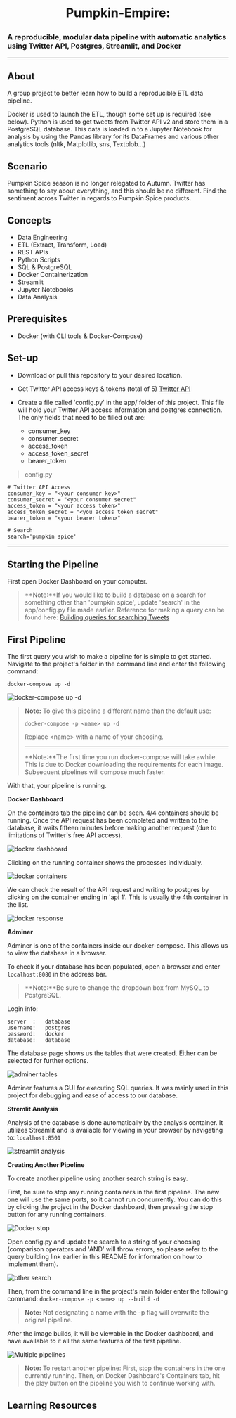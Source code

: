 # <p style="text-align: center;">Pumpkin-Empire:</p>
### A reproducible, modular data pipeline with automatic analytics using Twitter API, Postgres, Streamlit, and Docker
***

## About

A group project to better learn how to build a reproducible ETL data pipeline.

Docker is used to launch the ETL, though some set up is required (see below). Python is used to get tweets from Twitter API v2 and store them in a PostgreSQL database. This data is loaded in to a Jupyter Notebook for analysis by using the Pandas library for its DataFrames and various other analytics tools (nltk, Matplotlib, sns, Textblob...)


## Scenario
Pumpkin Spice season is no longer relegated to Autumn. Twitter has something to say about everything, and this should be no different. Find the sentiment across Twitter in regards to Pumpkin Spice products.

## Concepts
- Data Engineering
- ETL (Extract, Transform, Load)
- REST APIs
- Python Scripts
- SQL & PostgreSQL
- Docker Containerization
- Streamlit
- Jupyter Notebooks
- Data Analysis

## Prerequisites
- Docker (with CLI tools & Docker-Compose)

## Set-up
-  Download or pull this repository to your desired location.
-  Get Twitter API access keys & tokens (total of 5) [Twitter API](https://developer.twitter.com/en/docs/twitter-api/getting-started/getting-access-to-the-twitter-api)
- Create a file called 'config.py' in the app/ folder of this project. This file will hold your Twitter API access information and postgres connection. The only fields that need to be filled out are: 

	- consumer\_key
	- consumer\_secret 
	- access\_token 
	- access\_token\_secret 
	- bearer\_token

	

>config.py

```
# Twitter API Access
consumer_key = "<your consumer key>"
consumer_secret = "<your consumer secret"
access_token = "<your access token>"
access_token_secret = "<you access token secret"
bearer_token = "<your bearer token>"

# Search
search='pumpkin spice'
```


***
## Starting the Pipeline

First open Docker Dashboard on your computer. 


>**Note:**If you would like to build a database on a search for something other than 'pumpkin spice', update 'search' in the app/config.py file made earlier. Reference for making a query can be found here:
> [Building queries for searching Tweets](https://developer.twitter.com/en/docs/twitter-api/tweets/search/integrate/build-a-query)

**First Pipeline**
---

The first query you wish to make a pipeline for is simple to get started. Navigate to the project's folder in the command line and enter the following command:

```
docker-compose up -d
```
![docker-compose up -d](/static/initialcompose.png)

>**Note:** To give this pipeline a different name than the default use:
>
>```
>docker-compose -p <name> up -d
>```
>
>Replace \<name> with a name of your choosing.
>***
>**Note:**The first time you run docker-compose will take awhile. This is due to Docker downloading the requirements for each image. Subsequent pipelines will compose much faster.

With that, your pipeline is running. 

**Docker Dashboard**

On the containers tab the pipeline can be seen. 4/4 containers should be running. Once the API request has been completed and written to the database, it waits fifteen minutes before making another request (due to limitations of Twitter's free API access).

![docker dashboard](/static/dockerdashboard.png)

Clicking on the running container shows the processes individually.

![docker containers](/static/dockercontainers.png)

We can check the result of the API request and writing to postgres by clicking on the container ending in 'api 1'. This is usually the 4th container in the list.

![docker response](/static/dockerresponse.png)

**Adminer**

Adminer is one of the containers inside our docker-compose. This allows us to view the database in a browser. 

To check if your database has been populated, open a browser and enter ```localhost:8080``` in the address bar.

> **Note:**Be sure to change the dropdown box from MySQL to PostgreSQL.

Login info:

```
server  : 	database
username: 	postgres
password: 	docker
database: 	database

```

The database page shows us the tables that were created. Either can be selected for further options.

![adminer tables](/static/adminertables.png)

Adminer features a GUI for executing SQL queries. It was mainly used in this project for debugging and ease of access to our database.

**Stremlit Analysis**

Analysis of the database is done automatically by the analysis container. It utilizes Streamlit and is available for viewing in your browser by navigating to:  ```localhost:8501```

![streamlit analysis](/static/streamlit.png)


**Creating Another Pipeline**


To create another pipeline using another search string is easy.

First, be sure to stop any running containers in the first pipeline. The new one will use the same ports, so it cannot run concurrently. You can do this by clicking the project in the Docker dashboard, then pressing the stop button for any running containers.

![Docker stop](/static/dockerstop.png)

Open config.py and update the search to a string of your choosing (comparison operators and 'AND' will throw errors, so please refer to the query building link earlier in this README for infomration on how to implement them).

![other search](/static/othersearch.png)

Then, from the command line in the project's main folder enter the following command: 
```docker-compose -p <name> up --build -d```

> **Note:** Not designating a name with the -p flag will overwrite the original pipeline.


After the image builds, it will be viewable in the Docker dashboard, and have available to it all the same features of the first pipeline.

![Multiple pipelines](/static/multiplepipelines.png)

> **Note:** To restart another pipeline: First, stop the containers in the one currently running. Then, on Docker Dashboard's Containers tab, hit the play button on the pipeline you wish to continue working with.

## Learning Resources

